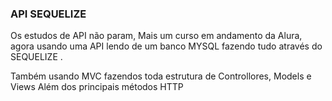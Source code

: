 ### API SEQUELIZE 

Os estudos de API não param, 
Mais um curso em andamento da Alura, agora usando uma API lendo de um banco MYSQL fazendo tudo através do SEQUELIZE .

Também usando MVC fazendos toda estrutura de Controllores, Models e Views 
Além dos principais métodos HTTP 

